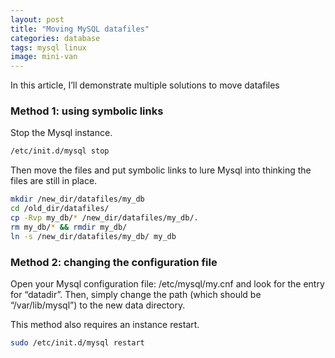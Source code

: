 ```yaml
---
layout: post
title: "Moving MySQL datafiles"
categories: database
tags: mysql linux
image: mini-van
---
```


In this article, I’ll demonstrate multiple solutions to move datafiles

### Method 1: using symbolic links

Stop the Mysql instance.
```bash
/etc/init.d/mysql stop
```

Then move the files and put symbolic links to lure Mysql into thinking the files are still in place.
```bash
mkdir /new_dir/datafiles/my_db
cd /old_dir/datafiles/
cp -Rvp my_db/* /new_dir/datafiles/my_db/.
rm my_db/* && rmdir my_db/
ln -s /new_dir/datafiles/my_db/ my_db
```

### Method 2: changing the configuration file

Open your Mysql configuration file: /etc/mysql/my.cnf and look for the entry for “datadir”. Then, simply change the path (which should be “/var/lib/mysql”) to the new data directory.

This method also requires an instance restart.

```bash
sudo /etc/init.d/mysql restart
```
